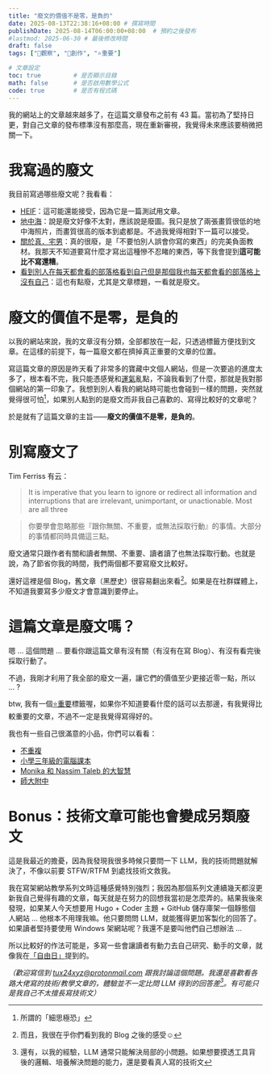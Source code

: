 ```yaml
---
title: "廢文的價值不是零，是負的"
date: 2025-08-13T22:38:16+08:00 # 撰寫時間
publishDate: 2025-08-14T06:00:00+08:00  # 預約之後發布
#lastmod: 2025-06-30 # 最後修改時間
draft: false
tags: ["🤔觀察", "📝創作", "⭐️重要"]

# 文章設定
toc: true         # 是否顯示目錄
math: false       # 是否啟用數學公式
code: true        # 是否有程式碼
---
```


我的網站上的文章越來越多了，在這篇文章發布之前有 43 篇。當初為了堅持日更，對自己文章的發布標準沒有那麼高，現在重新審視，我覺得未來應該要稍微把關一下。

# 我寫過的廢文

我目前寫過哪些廢文呢？我看看：

* [HEIF](https://tux24.xyz/articles/heif/)：這可能還能接受，因為它是一篇測試用文章。
* [地中海](https://tux24.xyz/articles/mediterranean-sea/)：說是廢文好像不太對，應該說是廢圖。我只是放了兩張畫質很低的地中海照片，而畫質很高的版本到處都是。不過我覺得相對下一篇可以接受。
* [關於真．宅男](https://tux24.xyz/articles/about-real-tech-nerd/)：真的很廢，是「不要怕別人誤會你寫的東西」的完美負面教材。我那天不知道要寫什麼才寫出這種慘不忍睹的東西，等下我會提到**這可能比不寫還糟**。
* [看到別人在每天都會看的部落格看到自己但是那個我也每天都會看的部落格上沒有自己](https://tux24.xyz/articles/i-should-make-a-links-page/)：這也有點廢，尤其是文章標題，一看就是廢文。

# 廢文的價值不是零，是負的

以我的網站來說，我的文章沒有分類，全部都放在一起，只透過標籤方便找到文章。在這樣的前提下，每一篇廢文都在擠掉真正重要的文章的位置。

寫這篇文章的原因是昨天看了非常多的寶藏中文個人網站，但是一次要追的進度太多了，根本看不完，我只能憑感覺和[運氣](https://tux24.xyz/articles/monika-and-taleb/)亂點，不論我看到了什麼，那就是我對那個網站的第一印象了。我想到別人看我的網站時可能也會碰到一樣的問題，突然就覺得很可怕[^1]，如果別人點到的是廢文而非我自己喜歡的、寫得比較好的文章呢？

於是就有了這篇文章的主旨——**廢文的價值不是零，是負的**。

# 別寫廢文了

Tim Ferriss 有云：

> It is imperative that you learn to ignore or redirect all information and interruptions that are irrelevant, unimportant, or unactionable. Most are all three

> 你要學會忽略那些『跟你無關、不重要，或無法採取行動』的事情。大部分的事情都同時具備這三點。

廢文通常只跟作者有關和讀者無關、不重要、讀者讀了也無法採取行動。也就是說，為了節省你我的時間，我們兩個都不要寫廢文比較好。

還好這裡是個 Blog，舊文章（黑歷史）很容易翻出來看[^2]。如果是在社群媒體上，不知道我要寫多少廢文才會意識到要停止。

# 這篇文章是廢文嗎？

嗯 ... 這個問題 ... 要看你跟這篇文章有沒有關（有沒有在寫 Blog）、有沒有看完後採取行動了。

不過，我剛才利用了我全部的廢文一遍，讓它們的價值至少更接近零一點，所以 ... ?

btw, 我有一個[⭐️重要](https://tux24.xyz/tags/%EF%B8%8F%E9%87%8D%E8%A6%81/)標籤喔，如果你不知道要看什麼的話可以去那邊，有我覺得比較重要的文章，不過不一定是我覺得寫得好的。

我也有一些自己很滿意的小品，你們可以看看：

* [不重複](https://tux24.xyz/articles/i-hate-repetition/)
* [小學三年級的電腦課本](https://tux24.xyz/articles/information-technology-textbook-for-3rd-graders/)
* [Monika 和 Nassim Taleb 的大智慧](https://tux24.xyz/articles/monika-and-taleb/)
* [師大附中](https://tux24.xyz/articles/hsnu/)

# Bonus：技術文章可能也會變成另類廢文

這是我最近的擔憂，因為我發現我很多時候只要問一下 LLM，我的技術問題就解決了，不像以前要 STFW/RTFM 到處找技術文救我。

我在寫架網站教學系列文時這種感覺特別強烈；我因為那個系列文連續幾天都沒更新我自己覺得有趣的文章，每天就是在努力的回想我當初是怎麼弄的。結果我後來發現，如果某人今天想要用 Hugo + Coder 主題 + GitHub 儲存庫架一個靜態個人網站 ... 他根本不用理我嘛。他只要問問 LLM，就能獲得更加客製化的回答了。如果讀者堅持要使用 Windows 架網站呢？我還不是要叫他們自己想辦法 ...

所以比較好的作法可能是，多寫一些會讓讀者有動力去自己研究、動手的文章，就像我在[「自由日」](https://tux24.xyz/articles/freedom-day/)提到的。

_（歡迎寫信到 tux24xyz@protonmail.com 跟我討論這個問題。我還是喜歡看各路大佬寫的技術/教學文章的，體驗並不一定比問 LLM 得到的回答差[^3]。有可能只是我自己不太擅長寫技術文）_

[^1]: 所謂的「細思極恐」
[^2]: 而且，我很在乎你們看到我的 Blog 之後的感受☺️
[^3]: 還有，以我的經驗，LLM 通常只能解決局部的小問題。如果想要摸透工具背後的邏輯、培養解決問題的能力，還是要看真人寫的技術文
